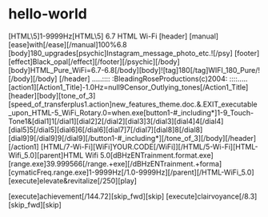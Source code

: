 # hello-world
[HTML\5]1-9999Hz[HTML\5] 6.7 HTML Wi-Fi [header] [manual][ease]with[/ease][/manual]100%6.8 [body]180_upgrades[psychic]Instagram_message_photo_etc.![/psy\] [footer][effect]Black_opal[/effect][/footer][/psychic][/body][body]HTML_Pure_WiFi=6.7-6.8[/body][body]![tag]180[/tag]WIFI_180_Pure/![/body][/body] [/header] .....:::: :BleadingRoseProductions(c)2004: ::::.....  [action1][Action1_Title]-1.0Hz=null9Censor_Outlying_tones[/Action1_Title][header][body][tone_of_3][speed_of_transferplus1.action]new_features_theme.doc.&.EXIT_executable_upon_HTML-5_WiFi_Rotary.0=when.exe[button1-#_including*]1-9_Touch-Tone1&[dial1]1[/dial1][dial2]2[/dial2][dial3]3[/dial3][dial4]4[/dial4][dial5]5[/dial5][dial6]6[/dial6][dial7]7[/dial7][dial8]8[/dial8][dial9]9[/dial9]9[/dial9][/button1-#_including*][/tone_of_3][/body][/header][/action1] [HTML/7-Wi-Fi][WiFi]YOUR.CODE[/WiFi]][/HTML/5-Wi-Fi][HTML-Wifi_5.0][parent]HTML Wifi 5.0[dBHzENTrainment.format.exe][range.exe]39.999566[/range.+exe][/dBHzENTrainment.+forma][cymaticFreq.range.exe]1-9999Hz[/1.0-9999Hz][/parent][/HTML-WiFi_5.0]
[execute]elevate&revitalize[/250][play]

[execute]achievement[/144.72][skip_fwd][skip]
[execute]clairvoyance[/8.3][skip_fwd][skip]
